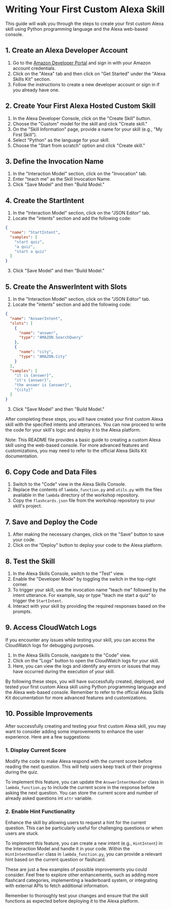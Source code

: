 # Writing Your First Custom Alexa Skill

This guide will walk you through the steps to create your first custom Alexa skill using Python programming language and the Alexa web-based console.

## 1. Create an Alexa Developer Account

1. Go to the [Amazon Developer Portal](https://developer.amazon.com/) and sign in with your Amazon account credentials.
2. Click on the "Alexa" tab and then click on "Get Started" under the "Alexa Skills Kit" section.
3. Follow the instructions to create a new developer account or sign in if you already have one.

## 2. Create Your First Alexa Hosted Custom Skill

1. In the Alexa Developer Console, click on the "Create Skill" button.
2. Choose the "Custom" model for the skill and click "Create skill."
3. On the "Skill Information" page, provide a name for your skill (e.g., "My First Skill").
4. Select "Python" as the language for your skill.
5. Choose the "Start from scratch" option and click "Create skill."

## 3. Define the Invocation Name

1. In the "Interaction Model" section, click on the "Invocation" tab.
2. Enter "teach me" as the Skill Invocation Name.
3. Click "Save Model" and then "Build Model."

## 4. Create the StartIntent

1. In the "Interaction Model" section, click on the "JSON Editor" tab.
2. Locate the "intents" section and add the following code:

```json
{
  "name": "StartIntent",
  "samples": [
    "start quiz",
    "a quiz",
    "start a quiz"
  ]
}
```

3. Click "Save Model" and then "Build Model."

## 5. Create the AnswerIntent with Slots

1. In the "Interaction Model" section, click on the "JSON Editor" tab.
2. Locate the "intents" section and add the following code:

```json
{
  "name": "AnswerIntent",
  "slots": [
    {
      "name": "answer",
      "type": "AMAZON.SearchQuery"
    },
    {
      "name": "city",
      "type": "AMAZON.City"
    }
  ],
  "samples": [
    "it is {answer}",
    "it's {answer}",
    "the answer is {answer}",
    "{city}"
  ]
}
```

3. Click "Save Model" and then "Build Model."

After completing these steps, you will have created your first custom Alexa skill with the specified intents and utterances. You can now proceed to write the code for your skill's logic and deploy it to the Alexa platform.

Note: This README file provides a basic guide to creating a custom Alexa skill using the web-based console. For more advanced features and customizations, you may need to refer to the official Alexa Skills Kit documentation.

## 6. Copy Code and Data Files

1. Switch to the "Code" view in the Alexa Skills Console.
2. Replace the contents of `lambda_function.py` and `utils.py` with the files available in the `lambda` directory of the workshop repository.
3. Copy the `flashcards.json` file from the workshop repository to your skill's project.

## 7. Save and Deploy the Code

1. After making the necessary changes, click on the "Save" button to save your code.
2. Click on the "Deploy" button to deploy your code to the Alexa platform.

## 8. Test the Skill

1. In the Alexa Skills Console, switch to the "Test" view.
2. Enable the "Developer Mode" by toggling the switch in the top-right corner.
3. To trigger your skill, use the invocation name "teach me" followed by the intent utterance. For example, say or type "teach me start a quiz" to trigger the `StartIntent`.
4. Interact with your skill by providing the required responses based on the prompts.

## 9. Access CloudWatch Logs

If you encounter any issues while testing your skill, you can access the CloudWatch logs for debugging purposes.

1. In the Alexa Skills Console, navigate to the "Code" view.
2. Click on the "Logs" button to open the CloudWatch logs for your skill.
3. Here, you can view the logs and identify any errors or issues that may have occurred during the execution of your skill.

By following these steps, you will have successfully created, deployed, and tested your first custom Alexa skill using Python programming language and the Alexa web-based console. Remember to refer to the official Alexa Skills Kit documentation for more advanced features and customizations.

## 10. Possible Improvements

After successfully creating and testing your first custom Alexa skill, you may want to consider adding some improvements to enhance the user experience. Here are a few suggestions:

### 1. Display Current Score

Modify the code to make Alexa respond with the current score before reading the next question. This will help users keep track of their progress during the quiz.

To implement this feature, you can update the `AnswerIntentHandler` class in `lambda_function.py` to include the current score in the response before asking the next question. You can store the current score and number of already asked questions int `attr` variable.

### 2. Enable Hint Functionality

Enhance the skill by allowing users to request a hint for the current question. This can be particularly useful for challenging questions or when users are stuck.

To implement this feature, you can create a new intent (e.g., `HintIntent`) in the Interaction Model and handle it in your code. Within the `HintIntentHandler` class in `lambda_function.py`, you can provide a relevant hint based on the current question or flashcard.


These are just a few examples of possible improvements you could consider. Feel free to explore other enhancements, such as adding more flashcard categories, implementing a leaderboard system, or integrating with external APIs to fetch additional information.

Remember to thoroughly test your changes and ensure that the skill functions as expected before deploying it to the Alexa platform.